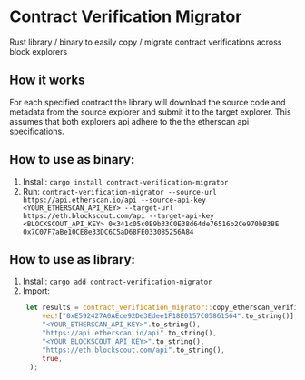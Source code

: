 # Contract Verification Migrator
Rust library / binary to easily copy / migrate contract verifications across block explorers

## How it works
For each specified contract the library will download the source code and metadata from the source explorer and submit it to the target explorer.
This assumes that both explorers api adhere to the the etherscan api specifications.

## How to use as binary:
1. Install: `cargo install contract-verification-migrator`
2. Run: `contract-verification-migrator --source-url https://api.etherscan.io/api --source-api-key <YOUR_ETHERSCAN_API_KEY> --target-url https://eth.blockscout.com/api --target-api-key <BLOCKSCOUT_API_KEY> 0x341c05c0E9b33C0E38d64de76516b2Ce970bB3BE 0x7C07F7aBe10CE8e33DC6C5aD68FE033085256A84`


## How to use as library:
1. Install: `cargo add contract-verification-migrator`
2. Import: 
```rust
    let results = contract_verification_migrator::copy_etherscan_verification(
        vec!["0xE592427A0AEce92De3Edee1F18E0157C05861564".to_string()],
        "<YOUR_ETHERSCAN_API_KEY>".to_string(),
        "https://api.etherscan.io/api".to_string(),
        "<YOUR_BLOCKSCOUT_API_KEY>".to_string(),
        "https://eth.blockscout.com/api".to_string(),
        true,
     );
 ```

